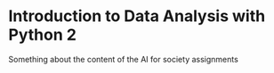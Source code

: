 Introduction to Data Analysis with Python 2
=======================

Something about the content of the AI for society assignments
